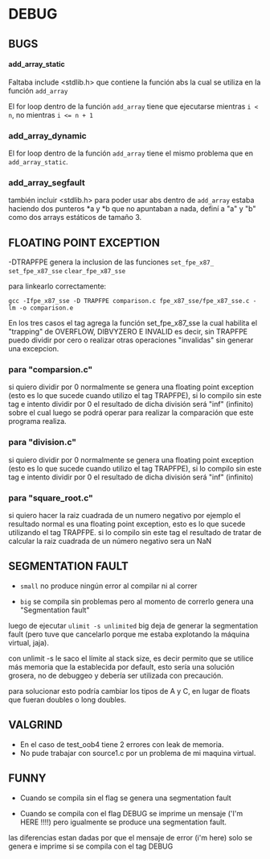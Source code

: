 # DEBUG

## BUGS

#### add_array_static

Faltaba include <stdlib.h> que contiene la función abs
la cual se utiliza en la función `add_array`

El for loop dentro de la función `add_array` tiene que ejecutarse mientras `i < n`, no mientras `i <= n + 1`

### add_array_dynamic

El for loop dentro de la función `add_array` tiene el mismo problema que en `add_array_static`.

### add_array_segfault

también incluir <stdlib.h> para poder usar abs dentro de `add_array`
estaba haciendo dos punteros *a y *b que no apuntaban a nada, definí a "a" y "b" como dos arrays estáticos de tamaño 3.

## FLOATING POINT EXCEPTION

-DTRAPFPE genera la inclusion de las funciones
`set_fpe_x87_`
`set_fpe_x87_sse`
`clear_fpe_x87_sse`

para linkearlo correctamente:

`gcc -Ifpe_x87_sse -D TRAPFPE comparison.c fpe_x87_sse/fpe_x87_sse.c -lm -o comparison.e`

En los tres casos el tag agrega la función set_fpe_x87_sse la cual habilita el "trapping" de OVERFLOW, DIBVYZERO E INVALID
es decir, sin TRAPFPE puedo dividir por cero o realizar otras operaciones "invalidas" sin generar una excepcion.

### para "comparsion.c"
si quiero dividir por 0 normalmente se genera una floating point exception (esto es lo que sucede cuando utilizo el tag TRAPFPE), si lo compilo sin este tag e intento dividir por 0 el resultado de dicha división será "inf" (infinito) sobre el cual luego se podrá operar para realizar la comparación que este programa realiza.

### para "division.c"
si quiero dividir por 0 normalmente se genera una floating point exception (esto es lo que sucede cuando utilizo el tag TRAPFPE), si lo compilo sin este tag e intento dividir por 0 el resultado de dicha división será "inf" (infinito) 

### para "square_root.c"
si quiero hacer la raiz cuadrada de un numero negativo por ejemplo el resultado normal es una floating point exception, esto es lo que sucede utilizando el tag TRAPFPE. si lo compilo sin este tag el resultado de tratar de calcular la raiz cuadrada de un número negativo sera un NaN

## SEGMENTATION FAULT

* `small` no produce ningún error al compilar ni al correr

* `big` se compila sin problemas pero al momento de correrlo genera una "Segmentation fault"

luego de ejecutar `ulimit -s unlimited`  big deja de generar la segmentation fault (pero tuve que cancelarlo porque me estaba explotando la máquina virtual, jaja).

con unlimit -s le saco el límite al stack size, es decir permito que se utilice más memoria que la establecida por default, esto sería una solución grosera, no de debuggeo y debería ser utilizada con precaución.

para solucionar esto podría cambiar los tipos de A y C, en lugar de floats que fueran doubles o long doubles.

## VALGRIND
* En el caso de test_oob4 tiene 2 errores con leak de memoria.
* No pude trabajar con source1.c por un problema de mi maquina virtual.

## FUNNY
* Cuando se compila sin el flag se genera una segmentation fault

* Cuando se compila con el flag DEBUG se imprime un mensaje ('I'm HERE !!!!) pero igualmente se produce una segmentation fault.

las diferencias estan dadas por que el mensaje de error (i'm here) solo se genera e imprime si se compila con el tag DEBUG









	
